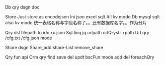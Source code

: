 Db qry dsgn doc



Store
Just store as encodejson 
Ini json excel sqlt
All kv mode
Db mysql sqlt also kv mode 
统一表格名称与字段名称了。。还有数据库名字。。作为分片

Qry dsl
filepath  to idx  xx.json
Sql linq jq urlpath urlQrystr xpath
Url qry   /cfg.txt  /cfg.json mode

Share dsgn
Share_add  share-List   remove_share

Qry fun api
Orm  qry find save del updt
bscFun mode   add del foreachQry
